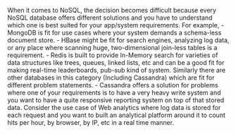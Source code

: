 
When it comes to NoSQL, the decision becomes difficult because every NoSQL database offers different solutions and you have to understand which one is best suited for your app/system requirements.
For example,
	- MongoDB is fit for use cases where your system demands a schema-less document store.
	- HBase might be fit for search engines, analyzing log data, or any place where scanning huge, two-dimensional join-less tables is a requirement.
	- Redis is built to provide In-Memory search for varieties of data structures like trees, queues, linked lists, etc and can be a good fit for making real-time leaderboards, pub-sub kind of system.
		Similarly there are other databases in this category (Including Cassandra) which are fit for different problem statements.
	- Cassandra offers a solution for problems where one of your requirements is to have a very heavy write system and you want to have a quite responsive reporting system on top of that stored data. Consider the use case of Web analytics where log data is stored for each request and you want to built an analytical platform around it to count hits per hour, by browser, by IP, etc in a real time manner.

